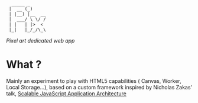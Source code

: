 	  _____ _         
	 |  __ (_)      
	 | |__) |__  __ 
	 |  ___/ \ \/ / 
	 | |   | |>  < 
	 |_|   |_/_/\_\

*Pixel art dedicated web app*

What ?
======

Mainly an experiment to play with HTML5 capabilities ( Canvas, Worker, Local Storage...), based on a custom framework inspired by Nicholas Zakas' talk, [Scalable JavaScript Application Architecture](https://www.youtube.com/watch?v=vXjVFPosQHw)